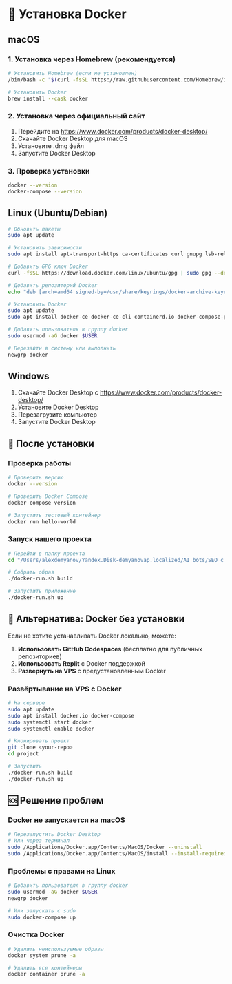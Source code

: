 # 🐳 Установка Docker

## macOS

### 1. Установка через Homebrew (рекомендуется)
```bash
# Установить Homebrew (если не установлен)
/bin/bash -c "$(curl -fsSL https://raw.githubusercontent.com/Homebrew/install/HEAD/install.sh)"

# Установить Docker
brew install --cask docker
```

### 2. Установка через официальный сайт
1. Перейдите на https://www.docker.com/products/docker-desktop/
2. Скачайте Docker Desktop для macOS
3. Установите .dmg файл
4. Запустите Docker Desktop

### 3. Проверка установки
```bash
docker --version
docker-compose --version
```

## Linux (Ubuntu/Debian)

```bash
# Обновить пакеты
sudo apt update

# Установить зависимости
sudo apt install apt-transport-https ca-certificates curl gnupg lsb-release

# Добавить GPG ключ Docker
curl -fsSL https://download.docker.com/linux/ubuntu/gpg | sudo gpg --dearmor -o /usr/share/keyrings/docker-archive-keyring.gpg

# Добавить репозиторий Docker
echo "deb [arch=amd64 signed-by=/usr/share/keyrings/docker-archive-keyring.gpg] https://download.docker.com/linux/ubuntu $(lsb_release -cs) stable" | sudo tee /etc/apt/sources.list.d/docker.list > /dev/null

# Установить Docker
sudo apt update
sudo apt install docker-ce docker-ce-cli containerd.io docker-compose-plugin

# Добавить пользователя в группу docker
sudo usermod -aG docker $USER

# Перезайти в систему или выполнить
newgrp docker
```

## Windows

1. Скачайте Docker Desktop с https://www.docker.com/products/docker-desktop/
2. Установите Docker Desktop
3. Перезагрузите компьютер
4. Запустите Docker Desktop

## 🚀 После установки

### Проверка работы
```bash
# Проверить версию
docker --version

# Проверить Docker Compose
docker compose version

# Запустить тестовый контейнер
docker run hello-world
```

### Запуск нашего проекта
```bash
# Перейти в папку проекта
cd "/Users/alexdemyanov/Yandex.Disk-demyanovap.localized/AI bots/SEO с Реплит на Курсоре"

# Собрать образ
./docker-run.sh build

# Запустить приложение
./docker-run.sh up
```

## 🔧 Альтернатива: Docker без установки

Если не хотите устанавливать Docker локально, можете:

1. **Использовать GitHub Codespaces** (бесплатно для публичных репозиториев)
2. **Использовать Replit** с Docker поддержкой
3. **Развернуть на VPS** с предустановленным Docker

### Развёртывание на VPS с Docker
```bash
# На сервере
sudo apt update
sudo apt install docker.io docker-compose
sudo systemctl start docker
sudo systemctl enable docker

# Клонировать проект
git clone <your-repo>
cd project

# Запустить
./docker-run.sh build
./docker-run.sh up
```

## 🆘 Решение проблем

### Docker не запускается на macOS
```bash
# Перезапустить Docker Desktop
# Или через терминал
sudo /Applications/Docker.app/Contents/MacOS/Docker --uninstall
sudo /Applications/Docker.app/Contents/MacOS/install --install-required-packages
```

### Проблемы с правами на Linux
```bash
# Добавить пользователя в группу docker
sudo usermod -aG docker $USER
newgrp docker

# Или запускать с sudo
sudo docker-compose up
```

### Очистка Docker
```bash
# Удалить неиспользуемые образы
docker system prune -a

# Удалить все контейнеры
docker container prune -a
```
